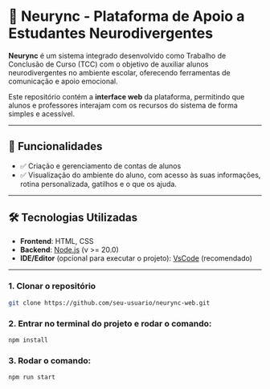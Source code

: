# 🧠 Neurync - Plataforma de Apoio a Estudantes Neurodivergentes

**Neurync** é um sistema integrado desenvolvido como Trabalho de Conclusão de Curso (TCC) com o objetivo de auxiliar alunos neurodivergentes no ambiente escolar, oferecendo ferramentas de comunicação e apoio emocional.

Este repositório contém a **interface web** da plataforma, permitindo que alunos e professores interajam com os recursos do sistema de forma simples e acessível.

---

## 📌 Funcionalidades

- ✅ Criação e gerenciamento de contas de alunos
- ✅ Visualização do ambiente do aluno, com acesso às suas informações, rotina personalizada, gatilhos e o que os ajuda.

---

## 🛠️ Tecnologias Utilizadas

- **Frontend**: HTML, CSS
- **Backend**: [Node.js]() (v >= 20.0)
- **IDE/Editor** (opcional para executar o projeto): [VsCode](https://code.visualstudio.com/download) (recomendado)

---

### 1. Clonar o repositório

```bash
git clone https://github.com/seu-usuario/neurync-web.git
```

### 2. Entrar no terminal do projeto e rodar o comando:

```bash
npm install
```

### 3. Rodar o comando:

```bash
npm run start
```
